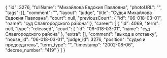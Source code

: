 {
    "id": 3276,
    "fullName": "Михайлова Евдокия Павловна",
    "photoURL": "",
    "tags": [],
    "comment": "",
    "layout": "judge",
    "title": "Судья Михайлова Евдокия Павловна",
    "court": null,
    "previousCourt": {
        "id": "06-018-03-01",
        "name": "суд Славгородского района"
    },
    "career": [
        {
            "id": 4069,
            "term": null,
            "type": "released",
            "court": {
                "id": "06-018-03-01",
                "name": "суд Славгородского района"
            },
            "extra": [],
            "comment": "выход в отставку",
            "house_id": "06-018-03-01",
            "judge_id": 3276,
            "position": "судья и председатель",
            "term_type": "",
            "timestamp": "2002-08-06",
            "decree_number": "419"
        }
    ]
}